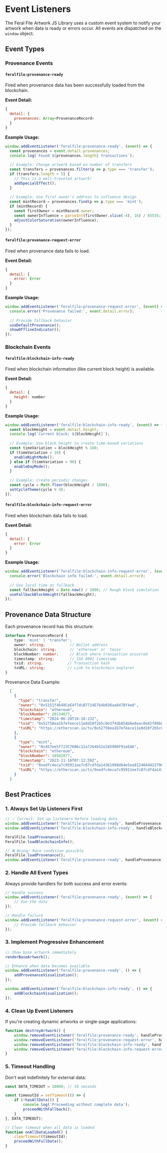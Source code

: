 # Event Listeners

The Feral File Artwork JS Library uses a custom event system to notify your artwork when data is ready or errors occur. All events are dispatched on the `window` object.

## Event Types

### Provenance Events

#### `feralfile:provenance-ready`
Fired when provenance data has been successfully loaded from the blockchain.

**Event Detail:**
```javascript
{
  detail: { 
    provenances: Array<ProvenanceRecord> 
  }
}
```

**Example Usage:**
```javascript
window.addEventListener('feralfile:provenance-ready', (event) => {
  const provenances = event.detail.provenances;
  console.log(`Found ${provenances.length} transactions`);
  
  // Example: Change artwork based on number of transfers
  const transfers = provenances.filter(p => p.type === 'transfer');
  if (transfers.length > 5) {
    // This is a well-traveled artwork!
    addSpecialEffect();
  }
  
  // Example: Use first owner's address to influence design
  const mintRecord = provenances.find(p => p.type === 'mint');
  if (mintRecord) {
    const firstOwner = mintRecord.owner;
    const ownerInfluence = parseInt(firstOwner.slice(-4), 16) / 65535;
    adjustColorSaturation(ownerInfluence);
  }
});
```

#### `feralfile:provenance-request-error`
Fired when provenance data fails to load.

**Event Detail:**
```javascript
{
  detail: { 
    error: Error 
  }
}
```

**Example Usage:**
```javascript
window.addEventListener('feralfile:provenance-request-error', (event) => {
  console.error('Provenance failed:', event.detail.error);
  
  // Provide fallback behavior
  useDefaultProvenance();
  showOfflineIndicator();
});
```

### Blockchain Events

#### `feralfile:blockchain-info-ready`
Fired when blockchain information (like current block height) is available.

**Event Detail:**
```javascript
{
  detail: { 
    height: number 
  }
}
```

**Example Usage:**
```javascript
window.addEventListener('feralfile:blockchain-info-ready', (event) => {
  const blockHeight = event.detail.height;
  console.log(`Current block: ${blockHeight}`);
  
  // Example: Use block height to create time-based variations
  const timeVariation = blockHeight % 100;
  if (timeVariation < 10) {
    enableNightMode();
  } else if (timeVariation > 90) {
    enableDayMode();
  }
  
  // Example: Create periodic changes
  const cycle = Math.floor(blockHeight / 1000);
  setCycleTheme(cycle % 4);
});
```

#### `feralfile:blockchain-info-request-error`
Fired when blockchain data fails to load.

**Event Detail:**
```javascript
{
  detail: { 
    error: Error 
  }
}
```

**Example Usage:**
```javascript
window.addEventListener('feralfile:blockchain-info-request-error', (event) => {
  console.error('Blockchain info failed:', event.detail.error);
  
  // Use local time as fallback
  const fallbackHeight = Date.now() / 1000; // Rough block simulation
  useFallbackBlockHeight(fallbackHeight);
});
```

## Provenance Data Structure

Each provenance record has this structure:
```typescript
interface ProvenanceRecord {
    type: 'mint' | 'transfer';
    owner: string;           // Wallet address
    blockchain: string;      // 'ethereum' or 'tezos'
    blockNumber: number;     // Block where transaction occurred
    timestamp: string;       // ISO 8601 timestamp
    txid: string;           // Transaction hash
    txURL: string;          // Link to blockchain explorer
}
```

Provenance Data Example:
```json
  [
    {
      "type": "transfer",
      "owner": "0x5151f4b48CeE4f7dcB7714E7b4b836aa847Bf4e8",
      "blockchain": "ethereum",
      "blockNumber": 20134677,
      "timestamp": "2024-06-20T18:18:23Z",
      "txid": "0x52750ea1b7efeece11e8d10f2b5c0e3f4db854b6e8eac8e82f89b03a2b39f52f",
      "txURL": "https://etherscan.io/tx/0x52750ea1b7efeece11e8d10f2b5c0e3f4db854b6e8eac8e82f89b03a2b39f52f"
    },
    {
      "type": "mint",
      "owner": "0x457ee5f723C7606c12a7264b52e285906F91eEA6",
      "blockchain": "ethereum",
      "blockNumber": 18582877,
      "timestamp": "2023-11-16T07:12:59Z",
      "txid": "0xedfc4eca7c95911ee7c07cdfda14361998d84e5ea812404d42279665c0c74cf1",
      "txURL": "https://etherscan.io/tx/0xedfc4eca7c95911ee7c07cdfda14361998d84e5ea812404d42279665c0c74cf1"
    }
  ]
```

## Best Practices

### 1. Always Set Up Listeners First
```javascript
// ✅ Correct: Set up listeners before loading data
window.addEventListener('feralfile:provenance-ready', handleProvenance);
window.addEventListener('feralfile:blockchain-info-ready', handleBlockchain);

FeralFile.loadProvenance();
FeralFile.loadBlockchainInfo();

// ❌ Wrong: Race condition possible
FeralFile.loadProvenance();
window.addEventListener('feralfile:provenance-ready', handleProvenance);
```

### 2. Handle All Event Types
Always provide handlers for both success and error events:
```javascript
// Handle success
window.addEventListener('feralfile:provenance-ready', (event) => {
    // Use the data
});

// Handle failure
window.addEventListener('feralfile:provenance-request-error', (event) => {
    // Provide fallback behavior
});
```

### 3. Implement Progressive Enhancement
```javascript
// Show base artwork immediately
renderBaseArtwork();

// Enhance when data becomes available
window.addEventListener('feralfile:provenance-ready', () => {
    addProvenanceVisualization();
});

window.addEventListener('feralfile:blockchain-info-ready', () => {
    addBlockchainVisualization();
});
```

### 4. Clean Up Event Listeners
If you're creating dynamic artworks or single-page applications:
```javascript
function destroyArtwork() {
    window.removeEventListener('feralfile:provenance-ready', handleProvenance);
    window.removeEventListener('feralfile:provenance-request-error', handleProvenanceError);
    window.removeEventListener('feralfile:blockchain-info-ready', handleBlockchain);
    window.removeEventListener('feralfile:blockchain-info-request-error', handleBlockchainError);
}
```

### 5. Timeout Handling
Don't wait indefinitely for external data:
```javascript
const DATA_TIMEOUT = 10000; // 10 seconds

const timeoutId = setTimeout(() => {
    if (!hasAllData()) {
        console.log('Proceeding without complete data');
        proceedWithFallback();
    }
}, DATA_TIMEOUT);

// Clear timeout when all data is loaded
function onAllDataLoaded() {
    clearTimeout(timeoutId);
    proceedWithFullData();
}
```
